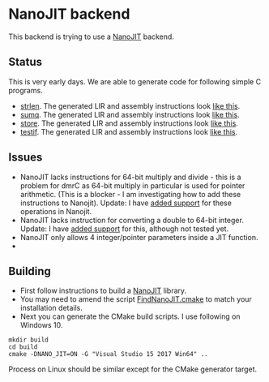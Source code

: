 # NanoJIT backend

This backend is trying to use a [NanoJIT](https://github.com/dibyendumajumdar/nanojit) backend. 

## Status

This is very early days. We are able to generate code for following simple C programs. 

* [strlen](https://github.com/dibyendumajumdar/dmr_c/blob/master/tests/nano/strlen.c). The generated LIR and assembly instructions look 
  [like this](https://github.com/dibyendumajumdar/dmr_c/blob/master/tests/nano/strlen.lir). 
* [sumq](https://github.com/dibyendumajumdar/dmr_c/blob/master/tests/nano/sumq.c). The generated LIR and assembly instructions look
  [like this](https://github.com/dibyendumajumdar/dmr_c/blob/master/tests/nano/sumq.lir).
* [store](https://github.com/dibyendumajumdar/dmr_c/blob/master/tests/nano/store.c). The generated LIR and assembly instructions look
  [like this](https://github.com/dibyendumajumdar/dmr_c/blob/master/tests/nano/store.lir).
* [testif](https://github.com/dibyendumajumdar/dmr_c/blob/master/tests/nano/testif.c). The generated LIR and assembly instructions look
  [like this](https://github.com/dibyendumajumdar/dmr_c/blob/master/tests/nano/testif.lir).
  
  
## Issues

* NanoJIT lacks instructions for 64-bit multiply and divide - this is a problem for dmrC as 64-bit multiply in particular is used for pointer arithmetic. (This is a blocker - I am investigating how to add these instructions to Nanojit). Update: I have [added support](https://github.com/dibyendumajumdar/nanojit/commit/54939aa859bfd84fae9e9fb876e807e6a76e89f0) for these operations in Nanojit.
* NanoJIT lacks instruction for converting a double to 64-bit integer. Update: I have [added support](https://github.com/dibyendumajumdar/nanojit/commit/b2d63c3e77bcfc8272bdd0cbd971d8e2e3ed7f48) for this, although not tested yet.
* NanoJIT only allows 4 integer/pointer parameters inside a JIT function.
* 
  
## Building 

* First follow instructions to build a [NanoJIT](https://github.com/dibyendumajumdar/nanojit) library.
* You may need to amend the script [FindNanoJIT.cmake](https://github.com/dibyendumajumdar/dmr_c/blob/master/cmake/FindNanoJIT.cmake) to
  match your installation details.
* Next you can generate the CMake build scripts. I use following on Windows 10.

```
mkdir build
cd build
cmake -DNANO_JIT=ON -G "Visual Studio 15 2017 Win64" ..
```

Process on Linux should be similar except for the CMake generator target.
